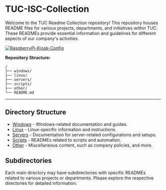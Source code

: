 # TUC-ISC-Collection
Welcome to the TUC Readme Collection repository! This repository houses README files for various projects, departments, and initiatives within TUC. These READMEs provide essential information and guidelines for different aspects of our company's activities.

[![RaspberryPi-Kiosk-Config](https://img.shields.io/badge/Read%20RaspberryPi_Kiosk_Config-blue)](https://github.com/JimFarad/RaspberryPi-Kiosk-Config)

**Repository Structure:**

```
/
├── windows/
├── linux/
├── servers/
├── scripts/
├── other/
└── README.md
```

* * *

## Directory Structure

- [Windows](./windows/README.md) - Windows-related documentation and guides.
- [Linux](./linux/README.md) - Linux-specific information and instructions.
- [Servers](./servers/README.md) - Documentation for server-related configurations and setups.
- [Scripts](./scripts/README.md) - READMEs related to scripts and automation.
- [Other](./other/README.md) - Miscellaneous content, such as company policies, and more.

## Subdirectories

Each main directory may have subdirectories with specific READMEs related to various projects or departments. Please explore the respective directories for detailed information.
